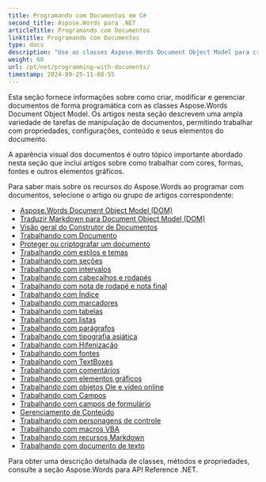 ```yaml
---
title: Programando com Documentos em C#
second_title: Aspose.Words para .NET
articleTitle: Programando com Documentos
linktitle: Programando com Documentos
type: docs
description: "Use as classes Aspose.Words Document Object Model para criar, modificar e gerenciar programaticamente documentos com .NET usando C#. Trabalhe com propriedades, configurações e conteúdo de documentos, bem como com a aparência do documento por meio do gerenciamento de cores, formas, fontes e outros gráficos."
weight: 60
url: /pt/net/programming-with-documents/
timestamp: 2024-09-25-11-08-55
---
```


Esta seção fornece informações sobre como criar, modificar e gerenciar documentos de forma programática com as classes Aspose.Words Document Object Model. Os artigos nesta seção descrevem uma ampla variedade de tarefas de manipulação de documentos, permitindo trabalhar com propriedades, configurações, conteúdo e seus elementos do documento.

A aparência visual dos documentos é outro tópico importante abordado nesta seção que inclui artigos sobre como trabalhar com cores, formas, fontes e outros elementos gráficos.

Para saber mais sobre os recursos do Aspose.Words ao programar com documentos, selecione o artigo ou grupo de artigos correspondente:

- [Aspose.Words Document Object Model (DOM)](/words/pt/net/aspose-words-document-object-model/)
- [Traduzir Markdown para Document Object Model (DOM)](/words/pt/net/translate-markdown-to-document-object-model/)
- [Visão geral do Construtor de Documentos](/words/pt/net/document-builder-overview/)
- [Trabalhando com Documento](/words/pt/net/working-with-document/)
- [Proteger ou criptografar um documento](/words/pt/net/protect-or-encrypt-a-document/)
- [Trabalhando com estilos e temas](/words/pt/net/working-with-styles-and-themes/)
- [Trabalhando com seções](/words/pt/net/working-with-sections/)
- [Trabalhando com intervalos](/words/pt/net/working-with-ranges/)
- [Trabalhando com cabeçalhos e rodapés](/words/pt/net/working-with-headers-and-footers/)
- [Trabalhando com nota de rodapé e nota final](/words/pt/net/working-with-footnote-and-endnote/)
- [Trabalhando com Índice](/words/pt/net/working-with-table-of-contents/)
- [Trabalhando com marcadores](/words/pt/net/working-with-bookmarks/)
- [Trabalhando com tabelas](/words/pt/net/working-with-tables/)
- [Trabalhando com listas](/words/pt/net/working-with-lists/)
- [Trabalhando com parágrafos](/words/pt/net/working-with-paragraphs/)
- [Trabalhando com tipografia asiática](/words/pt/net/working-with-asian-typography/)
- [Trabalhando com Hifenização](/words/pt/net/working-with-hyphenation/)
- [Trabalhando com fontes](/words/pt/net/working-with-fonts/)
- [Trabalhando com TextBoxes](/words/pt/net/working-with-textboxes/)
- [Trabalhando com comentários](/words/pt/net/working-with-comments/)
- [Trabalhando com elementos gráficos](/words/net/working-with-graphic-elements/)
- [Trabalhando com objetos Ole e vídeo online](/words/net/working-with-ole-objects-and-online-video/)
- [Trabalhando com Campos](/words/pt/net/working-with-fields/)
- [Trabalhando com campos de formulário](/words/pt/net/working-with-form-fields/)
- [Gerenciamento de Conteúdo](/words/net/contents-management/)
- [Trabalhando com personagens de controle](/words/pt/net/working-with-control-characters/)
- [Trabalhando com macros VBA](/words/pt/net/working-with-vba-macros/)
- [Trabalhando com recursos Markdown](/words/pt/net/working-with-markdown-features/)
- [Trabalhando com documento de texto](/words/net/working-with-text-document/)

Para obter uma descrição detalhada de classes, métodos e propriedades, consulte a seção Aspose.Words para API Reference .NET.
